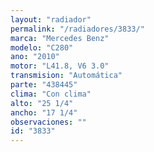 ```yaml
---
layout: "radiador"
permalink: "/radiadores/3833/"
marca: "Mercedes Benz"
modelo: "C280"
ano: "2010"
motor: "L41.8, V6 3.0"
transmision: "Automática"
parte: "438445"
clima: "Con clima"
alto: "25 1/4"
ancho: "17 1/4"
observaciones: ""
id: "3833"
---
```


